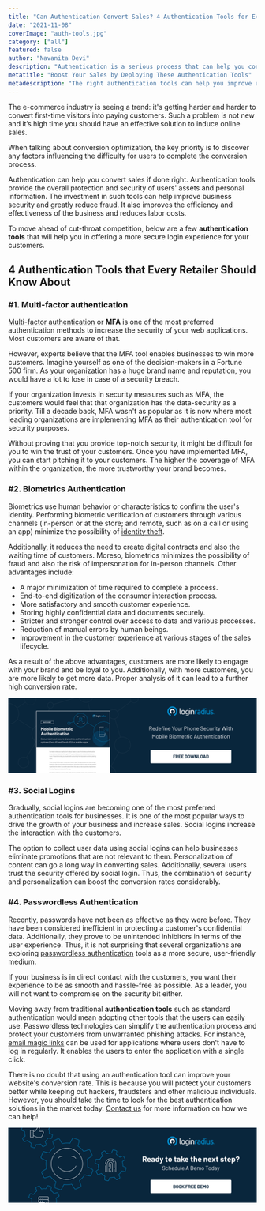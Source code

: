 ```yaml
---
title: "Can Authentication Convert Sales? 4 Authentication Tools for Every Retailer"
date: "2021-11-08"
coverImage: "auth-tools.jpg"
category: ["all"]
featured: false
author: "Navanita Devi"
description: "Authentication is a serious process that can help you convert sales. In many cases, it determines whether a customer will take the time to complete a purchase. Therefore, it is important for your store to have multiple layers of security throughout the checkout process."
metatitle: "Boost Your Sales by Deploying These Authentication Tools"
metadescription: "The right authentication tools can help you improve user experience and boost the sales conversion ratio. Read the article to know more."
---
```



The e-commerce industry is seeing a trend: it's getting harder and harder to convert first-time visitors into paying customers. Such a problem is not new and it’s high time you should have an effective solution to induce online sales. 

When talking about conversion optimization, the key priority is to discover any factors influencing the difficulty for users to complete the conversion process. 

Authentication can help you convert sales if done right. Authentication tools provide the overall protection and security of users' assets and personal information. The investment in such tools can help improve business security and greatly reduce fraud. It also improves the efficiency and effectiveness of the business and reduces labor costs.

To move ahead of cut-throat competition, below are a few **authentication tools** that will help you in offering a more secure login experience for your customers. 


## 4 Authentication Tools that Every Retailer Should Know About


### #1. Multi-factor authentication

[Multi-factor authentication](https://www.loginradius.com/multi-factor-authentication/) or **MFA** is one of the most preferred authentication methods to increase the security of your web applications. Most customers are aware of that. 

However, experts believe that the MFA tool enables businesses to win more customers. Imagine yourself as one of the decision-makers in a Fortune 500 firm. As your organization has a huge brand name and reputation, you would have a lot to lose in case of a security breach. 

If your organization invests in security measures such as MFA, the customers would feel that that organization has the data-security as a priority. Till a decade back, MFA wasn't as popular as it is now where most leading organizations are implementing MFA as their authentication tool for security purposes. 

Without proving that you provide top-notch security, it might be difficult for you to win the trust of your customers. Once you have implemented MFA, you can start pitching it to your customers. The higher the coverage of MFA within the organization, the more trustworthy your brand becomes.


### #2. Biometrics Authentication

Biometrics use human behavior or characteristics to confirm the user's identity. Performing biometric verification of customers through various channels (in-person or at the store; and remote, such as on a call or using an app) minimize the possibility of [identity theft](https://www.loginradius.com/blog/start-with-identity/identity-theft-frauds/). 

Additionally, it reduces the need to create digital contracts and also the waiting time of customers. Moreso, biometrics minimizes the possibility of fraud and also the risk of impersonation for in-person channels. Other advantages include: 



* A major minimization of time required to complete a process.
* End-to-end digitization of the consumer interaction process.
* More satisfactory and smooth customer experience.
* Storing highly confidential data and documents securely.
* Stricter and stronger control over access to data and various processes.
* Reduction of manual errors by human beings. 
* Improvement in the customer experience at various stages of the sales lifecycle.

As a result of the above advantages, customers are more likely to engage with your brand and be loyal to you. Additionally, with more customers, you are more likely to get more data. Proper analysis of it can lead to a further high conversion rate. 

[![bio-auth](bio-auth.png)](https://www.loginradius.com/resource/mobile-biometric-authentication-datasheet)


### #3. Social Logins

Gradually, social logins are becoming one of the most preferred authentication tools for businesses. It is one of the most popular ways to drive the growth of your business and increase sales. Social logins increase the interaction with the customers. 

The option to collect user data using social logins can help businesses eliminate promotions that are not relevant to them. Personalization of content can go a long way in converting sales. Additionally, several users trust the security offered by social login. Thus, the combination of security and personalization can boost the conversion rates considerably.


### #4. Passwordless Authentication

Recently, passwords have not been as effective as they were before. They have been considered inefficient in protecting a customer's confidential data. Additionally, they prove to be unintended inhibitors in terms of the user experience. Thus, it is not surprising that several organizations are exploring [passwordless authentication](https://www.loginradius.com/blog/start-with-identity/passwordless-authentication-the-future-of-identity-and-security/) tools as a more secure, user-friendly medium.

If your business is in direct contact with the customers, you want their experience to be as smooth and hassle-free as possible. As a leader, you will not want to compromise on the security bit either. 

Moving away from traditional **authentication tools** such as standard authentication would mean adopting other tools that the users can easily use. Passwordless technologies can simplify the authentication process and protect your customers from unwarranted phishing attacks. For instance, [email magic links](https://www.loginradius.com/blog/start-with-identity/passwordless-magic-links/) can be used for applications where users don't have to log in regularly. It enables the users to enter the application with a single click. 

There is no doubt that using an authentication tool can improve your website's conversion rate. This is because you will protect your customers better while keeping out hackers, fraudsters and other malicious individuals. However, you should take the time to look for the best authentication solutions in the market today. [Contact us](https://www.loginradius.com/contact-sales) for more information on how we can help! 


[![book-a-demo-loginradius](../../assets/book-a-demo-loginradius.png)](https://www.loginradius.com/book-a-demo/)

